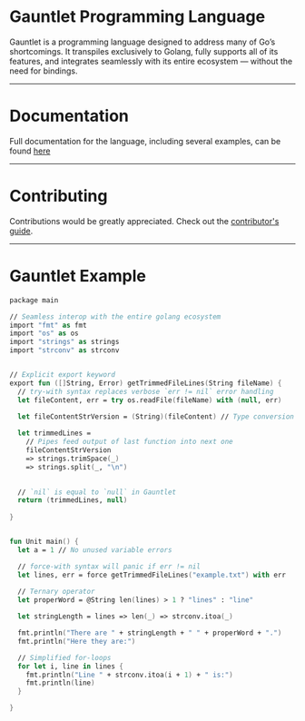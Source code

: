 # Gauntlet Programming Language

Gauntlet is a programming language designed to address many of Go’s shortcomings. It transpiles exclusively to Golang, fully supports all of its features, and integrates seamlessly with its entire ecosystem — without the need for bindings.

---

# Documentation

Full documentation for the language, including several examples, can be found [here](https://gauntletlang.gitbook.io/docs)

---

# Contributing
Contributions would be greatly appreciated. Check out the [contributor's guide](CONTRIBUTING.md).

---

# Gauntlet Example

```fs
package main

// Seamless interop with the entire golang ecosystem
import "fmt" as fmt
import "os" as os
import "strings" as strings
import "strconv" as strconv


// Explicit export keyword
export fun ([]String, Error) getTrimmedFileLines(String fileName) {
  // try-with syntax replaces verbose `err != nil` error handling
  let fileContent, err = try os.readFile(fileName) with (null, err)
  
  let fileContentStrVersion = (String)(fileContent) // Type conversion

  let trimmedLines = 
    // Pipes feed output of last function into next one
    fileContentStrVersion
    => strings.trimSpace(_)
    => strings.split(_, "\n")
    

  // `nil` is equal to `null` in Gauntlet
  return (trimmedLines, null)
    
}


fun Unit main() {
  let a = 1 // No unused variable errors

  // force-with syntax will panic if err != nil
  let lines, err = force getTrimmedFileLines("example.txt") with err
  
  // Ternary operator
  let properWord = @String len(lines) > 1 ? "lines" : "line"

  let stringLength = lines => len(_) => strconv.itoa(_)

  fmt.println("There are " + stringLength + " " + properWord + ".")
  fmt.println("Here they are:")

  // Simplified for-loops
  for let i, line in lines {
    fmt.println("Line " + strconv.itoa(i + 1) + " is:")
    fmt.println(line)
  }

}
```
